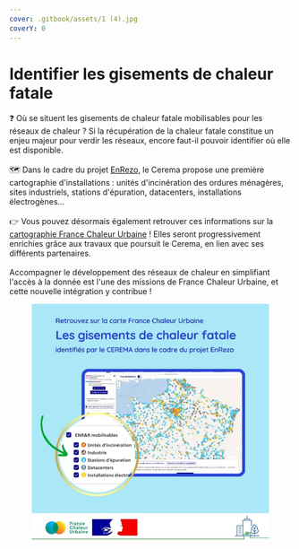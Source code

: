 ```yaml
---
cover: .gitbook/assets/1 (4).jpg
coverY: 0
---
```


# Identifier les gisements de chaleur fatale

❓ Où se situent les gisements de chaleur fatale mobilisables pour les réseaux de chaleur ? Si la récupération de la chaleur fatale constitue un enjeu majeur pour verdir les réseaux, encore faut-il pouvoir identifier où elle est disponible.\
\
🗺 Dans le cadre du projet [EnRezo](https://reseaux-chaleur.cerema.fr/espace-documentaire/enrezo), le Cerema propose une première cartographie d'installations : unités d'incinération des ordures ménagères, sites industriels, stations d'épuration, datacenters, installations électrogènes...\
\
👉 Vous pouvez désormais également retrouver ces informations sur la [cartographie France Chaleur Urbaine](https://france-chaleur-urbaine.beta.gouv.fr/carte) ! Elles seront progressivement enrichies grâce aux travaux que poursuit le Cerema, en lien avec ses différents partenaires.\
\
Accompagner le développement des réseaux de chaleur en simplifiant l'accès à la donnée est l'une des missions de France Chaleur Urbaine, et cette nouvelle intégration y contribue !

<figure><img src=".gitbook/assets/9 (2).jpg" alt=""><figcaption></figcaption></figure>

